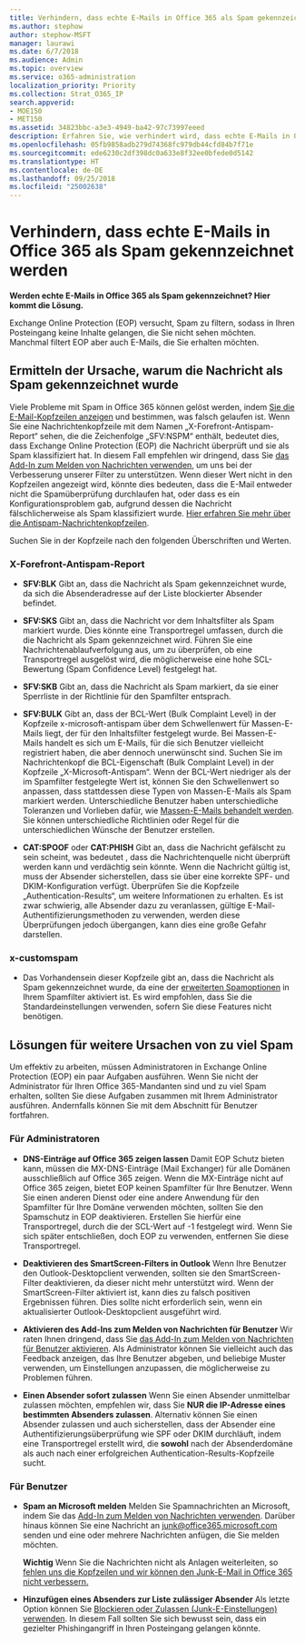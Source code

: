 ```yaml
---
title: Verhindern, dass echte E-Mails in Office 365 als Spam gekennzeichnet werden
ms.author: stephow
author: stephow-MSFT
manager: laurawi
ms.date: 6/7/2018
ms.audience: Admin
ms.topic: overview
ms.service: o365-administration
localization_priority: Priority
ms.collection: Strat_O365_IP
search.appverid:
- MOE150
- MET150
ms.assetid: 34823bbc-a3e3-4949-ba42-97c73997eeed
description: Erfahren Sie, wie verhindert wird, dass echte E-Mails in Office 365 als Spam gekennzeichnet werden.
ms.openlocfilehash: 05fb9858adb279d74368fc979db44cfd84b7f71e
ms.sourcegitcommit: ede6230c2df398dc0a633e8f32ee0bfede0d5142
ms.translationtype: HT
ms.contentlocale: de-DE
ms.lasthandoff: 09/25/2018
ms.locfileid: "25002638"
---
```

# <a name="how-to-prevent-real-email-from-being-marked-as-spam-in-office-365"></a>Verhindern, dass echte E-Mails in Office 365 als Spam gekennzeichnet werden

 **Werden echte E-Mails in Office 365 als Spam gekennzeichnet? Hier kommt die Lösung.**
  
Exchange Online Protection (EOP) versucht, Spam zu filtern, sodass in Ihren Posteingang keine Inhalte gelangen, die Sie nicht sehen möchten. Manchmal filtert EOP aber auch E-Mails, die Sie erhalten möchten.
  
## <a name="determine-the-reason-why-the-message-was-marked-as-spam"></a>Ermitteln der Ursache, warum die Nachricht als Spam gekennzeichnet wurde

Viele Probleme mit Spam in Office 365 können gelöst werden, indem [Sie die E-Mail-Kopfzeilen anzeigen](https://support.office.com/article/cd039382-dc6e-4264-ac74-c048563d212c) und bestimmen, was falsch gelaufen ist. Wenn Sie eine Nachrichtenkopfzeile mit dem Namen „X-Forefront-Antispam-Report“ sehen, die die Zeichenfolge „SFV:NSPM“ enthält, bedeutet dies, dass Exchange Online Protection (EOP) die Nachricht überprüft und sie als Spam klassifiziert hat. In diesem Fall empfehlen wir dringend, dass Sie [das Add-In zum Melden von Nachrichten verwenden](https://support.office.com/article/b5caa9f1-cdf3-4443-af8c-ff724ea719d2), um uns bei der Verbesserung unserer Filter zu unterstützen. Wenn dieser Wert nicht in den Kopfzeilen angezeigt wird, könnte dies bedeuten, dass die E-Mail entweder nicht die Spamüberprüfung durchlaufen hat, oder dass es ein Konfigurationsproblem gab, aufgrund dessen die Nachricht fälschlicherweise als Spam klassifiziert wurde. [Hier erfahren Sie mehr über die Antispam-Nachrichtenkopfzeilen](https://technet.microsoft.com/library/dn205071%28v=exchg.150%29.aspx).
  
Suchen Sie in der Kopfzeile nach den folgenden Überschriften und Werten.
  
### <a name="x-forefront-antispam-report"></a>X-Forefront-Antispam-Report

- **SFV:BLK** Gibt an, dass die Nachricht als Spam gekennzeichnet wurde, da sich die Absenderadresse auf der Liste blockierter Absender befindet. 
    
- **SFV:SKS** Gibt an, dass die Nachricht vor dem Inhaltsfilter als Spam markiert wurde. Dies könnte eine Transportregel umfassen, durch die die Nachricht als Spam gekennzeichnet wird. Führen Sie eine Nachrichtenablaufverfolgung aus, um zu überprüfen, ob eine Transportregel ausgelöst wird, die möglicherweise eine hohe SCL-Bewertung (Spam Confidence Level) festgelegt hat. 
    
- **SFV:SKB** Gibt an, dass die Nachricht als Spam markiert, da sie einer Sperrliste in der Richtlinie für den Spamfilter entsprach. 
    
- **SFV:BULK** Gibt an, dass der BCL-Wert (Bulk Complaint Level) in der Kopfzeile x-microsoft-antispam über dem Schwellenwert für Massen-E-Mails liegt, der für den Inhaltsfilter festgelegt wurde. Bei Massen-E-Mails handelt es sich um E-Mails, für die sich Benutzer vielleicht registriert haben, die aber dennoch unerwünscht sind. Suchen Sie im Nachrichtenkopf die BCL-Eigenschaft (Bulk Complaint Level) in der Kopfzeile „X-Microsoft-Antispam“. Wenn der BCL-Wert niedriger als der im Spamfilter festgelegte Wert ist, können Sie den Schwellenwert so anpassen, dass stattdessen diese Typen von Massen-E-Mails als Spam markiert werden. Unterschiedliche Benutzer haben unterschiedliche Toleranzen und Vorlieben dafür, wie [Massen-E-Mails behandelt werden](https://blogs.msdn.microsoft.com/tzink/2014/08/25/different-levels-of-bulk-mail-filtering-in-office-365/). Sie können unterschiedliche Richtlinien oder Regel für die unterschiedlichen Wünsche der Benutzer erstellen.
    
- **CAT:SPOOF** oder **CAT:PHISH** Gibt an, dass die Nachricht gefälscht zu sein scheint, was bedeutet , dass die Nachrichtenquelle nicht überprüft werden kann und verdächtig sein könnte. Wenn die Nachricht gültig ist, muss der Absender sicherstellen, dass sie über eine korrekte SPF- und DKIM-Konfiguration verfügt. Überprüfen Sie die Kopfzeile „Authentication-Results“, um weitere Informationen zu erhalten. Es ist zwar schwierig, alle Absender dazu zu veranlassen, gültige E-Mail-Authentifizierungsmethoden zu verwenden, werden diese Überprüfungen jedoch übergangen, kann dies eine große Gefahr darstellen. 
    
### <a name="x-customspam"></a>x-customspam

- Das Vorhandensein dieser Kopfzeile gibt an, dass die Nachricht als Spam gekennzeichnet wurde, da eine der [erweiterten Spamoptionen](https://technet.microsoft.com/library/jj200750%28v=exchg.150%29.aspx) in Ihrem Spamfilter aktiviert ist. Es wird empfohlen, dass Sie die Standardeinstellungen verwenden, sofern Sie diese Features nicht benötigen. 
    
## <a name="solutions-to-additional-causes-of-too-much-spam"></a>Lösungen für weitere Ursachen von zu viel Spam

Um effektiv zu arbeiten, müssen Administratoren in Exchange Online Protection (EOP) ein paar Aufgaben ausführen. Wenn Sie nicht der Administrator für Ihren Office 365-Mandanten sind und zu viel Spam erhalten, sollten Sie diese Aufgaben zusammen mit Ihrem Administrator ausführen. Andernfalls können Sie mit dem Abschnitt für Benutzer fortfahren.
  
### <a name="for-admins"></a>Für Administratoren

- **DNS-Einträge auf Office 365 zeigen lassen** Damit EOP Schutz bieten kann, müssen die MX-DNS-Einträge (Mail Exchanger) für alle Domänen ausschließlich auf Office 365 zeigen. Wenn die MX-Einträge nicht auf Office 365 zeigen, bietet EOP keinen Spamfilter für Ihre Benutzer. Wenn Sie einen anderen Dienst oder eine andere Anwendung für den Spamfilter für Ihre Domäne verwenden möchten, sollten Sie den Spamschutz in EOP deaktivieren. Erstellen Sie hierfür eine Transportregel, durch die der SCL-Wert auf -1 festgelegt wird. Wenn Sie sich später entschließen, doch EOP zu verwenden, entfernen Sie diese Transportregel. 
    
- **Deaktivieren des SmartScreen-Filters in Outlook** Wenn Ihre Benutzer den Outlook-Desktopclient verwenden, sollten sie den SmartScreen-Filter deaktivieren, da dieser nicht mehr unterstützt wird. Wenn der SmartScreen-Filter aktiviert ist, kann dies zu falsch positiven Ergebnissen führen. Dies sollte nicht erforderlich sein, wenn ein aktualisierter Outlook-Desktopclient ausgeführt wird. 
    
- **Aktivieren des Add-Ins zum Melden von Nachrichten für Benutzer** Wir raten Ihnen dringend, dass Sie [das Add-In zum Melden von Nachrichten für Benutzer aktivieren](enable-the-report-message-add-in.md). Als Administrator können Sie vielleicht auch das Feedback anzeigen, das Ihre Benutzer abgeben, und beliebige Muster verwenden, um Einstellungen anzupassen, die möglicherweise zu Problemen führen.
    
- **Einen Absender sofort zulassen** Wenn Sie einen Absender unmittelbar zulassen möchten, empfehlen wir, dass Sie **NUR die IP-Adresse eines bestimmten Absenders zulassen**. Alternativ können Sie einen Absender zulassen und auch sicherstellen, dass der Absender eine Authentifizierungsüberprüfung wie SPF oder DKIM durchläuft, indem eine Transportregel erstellt wird, die **sowohl** nach der Absenderdomäne als auch nach einer erfolgreichen Authentication-Results-Kopfzeile sucht. 
    
### <a name="for-users"></a>Für Benutzer

- **Spam an Microsoft melden** Melden Sie Spamnachrichten an Microsoft, indem Sie das [Add-In zum Melden von Nachrichten verwenden](https://support.office.com/article/b5caa9f1-cdf3-4443-af8c-ff724ea719d2). Darüber hinaus können Sie eine Nachricht an junk@office365.microsoft.com senden und eine oder mehrere Nachrichten anfügen, die Sie melden möchten.
    
    **Wichtig** Wenn Sie die Nachrichten nicht als Anlagen weiterleiten, so [fehlen uns die Kopfzeilen und wir können den Junk-E-Mail in Office 365 nicht verbessern.](https://blogs.msdn.microsoft.com/tzink/2017/11/30/when-creating-support-tickets-about-spam-be-sure-to-include-message-headers/) 
    
- **Hinzufügen eines Absenders zur Liste zulässiger Absender** Als letzte Option können Sie [Blockieren oder Zulassen (Junk-E-Einstellungen) verwenden](https://support.office.com/article/48c9f6f7-2309-4f95-9a4d-de987e880e46). In diesem Fall sollten Sie sich bewusst sein, dass ein gezielter Phishingangriff in Ihren Posteingang gelangen könnte.
    

